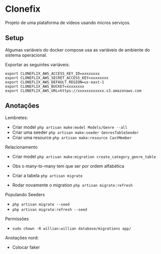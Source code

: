 # Clonefix

Projeto de uma plataforma de vídeos usando micros serviços.

## Setup

Algumas variáveis do docker compose usa as variáveis de ambiente do sistema operacional.

Exportar as seguintes variáveis:
```shell
export CLONEFLIX_AWS_ACCESS_KEY_ID=xxxxxxxx
export CLONEFLIX_AWS_SECRET_ACCESS_KEY=xxxxxxxx
export CLONEFLIX_AWS_DEFAULT_REGION=us-east-1
export CLONEFLIX_AWS_BUCKET=xxxxxxxx
export CLONEFLIX_AWS_URL=https://xxxxxxxxxxxx.s3.amazonaws.com
```

## Anotações
Lembretes:
- Criar model `php artisan make:model Models/Genre --all`
- Criar uma seeder `php artisan make:seeder GenresTableSeeder`
- Criar uma resource `php artisan make:resource CastMember`

Relacionamento 
- Criar model `php artisan make:migration create_category_genre_table`
- Obs o many-to-many tem que ser por ordem alfabética
- Criar a tabela `php artisan migrate`

- Rodar novamente o migration `php artisan migrate:refresh`

Populando Seeders
- `php artisan migrate --seed`
- `php artisan migrate:refresh --seed`


Permissões
- `sudo chown -R willian:willian database/migrations app/`


Anotações nord:
- Colocar faker

